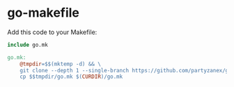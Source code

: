 # go-makefile

Add this code to your Makefile:
```makefile
include go.mk

go.mk:
	@tmpdir=$$(mktemp -d) && \
	git clone --depth 1 --single-branch https://github.com/partyzanex/go-makefile.git $$tmpdir && \
	cp $$tmpdir/go.mk $(CURDIR)/go.mk
```
